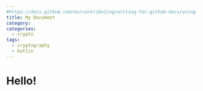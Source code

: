 ```yaml
---
#https://docs.github.com/en/contributing/writing-for-github-docs/using-yaml-frontmatter
title: My Document
category:
categories:
  - crypto
tags:
  - cryptography
  - kotlin
---
```


# Hello!
